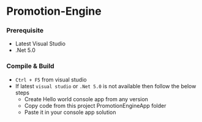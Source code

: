 # Promotion-Engine

### Prerequisite

- Latest Visual Studio
- .Net 5.0

### Compile & Build

- `Ctrl + F5` from visual studio
- If latest `visual studio` or `.Net 5.0` is not available then follow the below steps
  - Create Hello world console app from any version
  - Copy code from this project PromotionEngineApp folder
  - Paste it in your console app solution